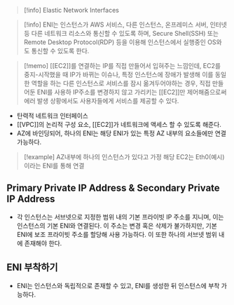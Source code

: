 
> [!info] Elastic Network Interfaces

>[!info] 
>ENI는 인스턴스가 AWS 서비스, 다른 인스턴스, 온프레미스 서버, 인터넷 등 다른 네트워크 리소스와 통신할 수 있도록 하며, Secure Shell(SSH) 또는 Remote Desktop Protocol(RDP) 등을 이용해 인스턴스에서 실행중인 OS와도 통신할 수 있도록 한다.

>[!memo]
>[[EC2]]를 연결하는 IP를 직접 만들어서 입혀주는 느낌인데, EC2를 중지-시작했을 때 IP가 바뀌는 이슈나, 특정 인스턴스에 장애가 발생해 이를 동일한 역할을 하는 다른 인스턴스로 서비스를 잠시 옮겨두어야하는 경우, 직접 만들어둔 ENI를 사용하 IP주소를 변경하지 않고 가리키는 [[EC2]]만 제어해줌으로써 에러 발생 상황에서도 사용자들에게 서비스를 제공할 수 있다.



- 탄력적 네트워크 인터페이스
- [[VPC]]의 논리적 구성 요소, [[EC2]]가 네트워크에 액세스 할 수 있도록 해준다.
- AZ에 바인딩되어, 하나의 ENI는 해당 ENI가 있는 특정 AZ 내부의 요소들에만 연결 가능하다.

>[!example] 
>AZ내부에 하나의 인스턴스가 있다고 가정
>해당 EC2는 Eth0(예시)이라는 ENI를 통해 연결

## Primary Private IP Address & Secondary Private IP Address

- 각 인스턴스는 서브넷으로 지정한 범위 내의 기본 프라이빗 IP 주소를 지니며, 이는 인스턴스의 기본 ENI와 연결된다. 이 주소는 변경 혹은 삭제가 불가하지만, 기본 ENI에 보조 프라이빗 주소를 할당해 사용 가능하다. 이 또한 하나의 서브넷 범위 내에 존재해야 한다.


## ENI 부착하기

- ENI는 인스턴스와 독립적으로 존재할 수 있고, ENI를 생성한 뒤 인스턴스에 부착 가능하다.